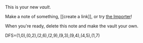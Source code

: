 This is your new *vault*.

Make a note of something, [[create a link]], or try [the Importer](https://help.obsidian.md/Plugins/Importer)!

When you're ready, delete this note and make the vault your own.

DFS=(1,0),(0,2),(2,6),(2,9),(9,3),(9,4),(4,5),(1,7)